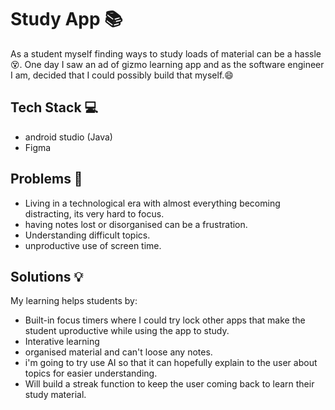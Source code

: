 # Study App 📚
As a student myself finding ways to study loads of material can be a hassle 😵. One day I saw an ad of gizmo learning app and as the software engineer I am, decided that I could possibly build that myself.😄

## Tech Stack 💻
- android studio (Java)
- Figma 

## Problems 🚩
- Living in a technological era with almost everything becoming distracting, its very hard to focus.
- having notes lost or disorganised can be a frustration.
- Understanding difficult topics.
- unproductive use of screen time.
  
## Solutions 💡
My learning helps students by:
- Built-in focus timers where I could try lock other apps that make the student uproductive while using the app to study.
- Interative learning
- organised material and can't loose any notes.
- i'm going to try use AI so that it can hopefully explain to the user about topics for easier understanding.
- Will build a streak function to keep the user coming back to learn their study material.
